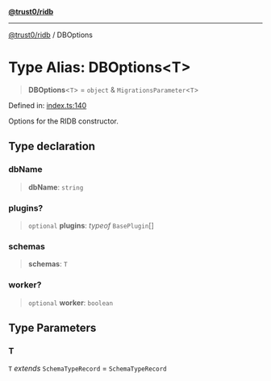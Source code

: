 [**@trust0/ridb**](../README.md)

***

[@trust0/ridb](../README.md) / DBOptions

# Type Alias: DBOptions\<T\>

> **DBOptions**\<`T`\> = `object` & `MigrationsParameter`\<`T`\>

Defined in: [index.ts:140](https://github.com/trust0-project/RIDB/blob/163d1e5fc626b783099aad86dfefb515a5ab15fb/packages/ridb/src/index.ts#L140)

Options for the RIDB constructor.

## Type declaration

### dbName

> **dbName**: `string`

### plugins?

> `optional` **plugins**: *typeof* `BasePlugin`[]

### schemas

> **schemas**: `T`

### worker?

> `optional` **worker**: `boolean`

## Type Parameters

### T

`T` *extends* `SchemaTypeRecord` = `SchemaTypeRecord`
